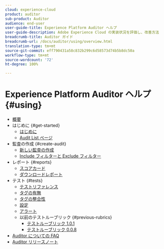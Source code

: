 ```yaml
---
cloud: experience-cloud
product: auditor
sub-product: Auditor
audience: end-user
user-guide-title: Experience Platform Auditor ヘルプ
user-guide-description: Adobe Experience Cloud の実装状況を評価し、改善方法を示すレポートを生成します。
breadcrumb-title: Auditor ガイド
breadcrumb-url: /docs/auditor/using/overview.html
translation-type: tm+mt
source-git-commit: eff790431a58c832b299c6d58573d74b5b8dc50a
workflow-type: tm+mt
source-wordcount: '72'
ht-degree: 100%

---
```



# Experience Platform Auditor ヘルプ {#using}

+ [概要](overview.md)
+ はじめに {#get-started}
   + [はじめに](get-started/getting-started.md)
   + [Audit List ページ](get-started/audit-list.md)
+ 監査の作成 {#create-audit}
   + [新しい監査の作成](create-audit/create-new-audit.md)
   + [Include フィルターと Exclude フィルター](create-audit/filters.md)
+ レポート {#reports}
   + [スコアカード](reports/scorecard.md)
   + [ダウンロードレポート](reports/download-report.md)
+ テスト {#tests}
   + [テストリファレンス](tests/test-reference.md)
   + [タグの有無](tests/test-ref-presence.md)
   + [タグの整合性](tests/test-ref-consistency.md)
   + [設定](tests/test-ref-cfg.md)
   + [アラート](tests/test-ref-alerts.md)
   + 以前のテストルーブリック {#previous-rubrics}
      + [テストルーブリック 1.0.1](tests/previous-rubrics/test-rubric1-0-1.md)
      + [テストルーブリック 0.0.8](tests/previous-rubrics/test-rubric1-0.md)
+ [Auditor についての FAQ](auditor-faq.md)
+ [Auditor リリースノート](release-notes.md)
